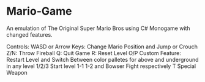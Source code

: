 # Mario-Game
An emulation of The Original Super Mario Bros using C# Monogame with changed features.

Controls:
WASD or Arrow Keys: Change Mario Position and Jump or Crouch
Z/N: Throw Fireball
Q: Quit Game
R: Reset Level
O/P Custom Feature: Restart Level and Switch Between color palletes for above and underground in any level
1/2/3 Start level 1-1 1-2 and Bowser Fight respectively
T Special Weapon
